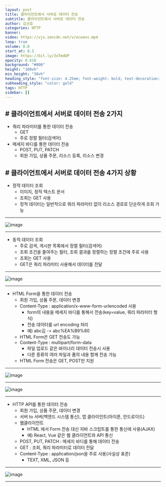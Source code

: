 ```yaml
---
layout: post
title: 클라이언트에서 서버로 데이터 전송
subtitle: 클라이언트에서 서버로 데이터 전송
author: 김선호
categories: HTTP
banner:
video: https://vjs.zencdn.net/v/oceans.mp4
loop: true
volume: 0.8
start_at: 8.5
image: https://bit.ly/3xTmdUP
opacity: 0.618
background: "#000"
height: "100vh"
min_height: "38vh"
heading_style: "font-size: 4.25em; font-weight: bold; text-decoration: underline"
subheading_style: "color: gold"
tags: HTTP
sidebar: []
---
```


## # 클라이언트에서 서버로 데이터 전송 2가지
- 쿼리 파라미터를 통한 데이터 전송
  - GET
  - 주로 정렬 필터(검색어)
- 메세지 바디를 통한 데이터 전송
  - POST, PUT, PATCH
  - 회원 가입, 상품 주문, 리소스 등록, 리소스 변경

## # 클라이언트에서 서버로 데이터 전송 4가지 상황
- 정적 데이터 조회
  - 이미지, 정적 텍스트 문서
  - 조회는 GET 사용
  - 정적 데이터는 일반적으로 쿼리 파라미터 없이 리소스 경로로 단순하게 조회 가능
<hr>
  
![image](https://user-images.githubusercontent.com/63573287/163069841-45706626-33f1-4706-9ee9-499c381c79c3.png)

<hr>

- 동적 데이터 조회
  - 주로 검색, 게시판 목록에서 정렬 필터(검색어)
  - 조회 조건을 줄여주는 필터, 조회 결과를 정렬하는 정렬 조건에 주로 사용
  - 조회는 GET 사용
  - GET은 쿼리 파라미터 사용해서 데이터를 전달

<hr>

![image](https://user-images.githubusercontent.com/63573287/163069938-341f41fc-7ba5-4a75-967d-4b9e56d0b309.png)

<hr>

- HTML Form을 통한 데이터 전송
  - 회원 가입, 상품 주문, 데이터 변경
  - Content-Type : application/x-www-form-urlencoded 사용
    - form의 내용을 메세지 바디를 통해서 전송(key=value, 쿼리 파라미터 형식)
    - 전송 데이터를 url encoding 처리
    - 예) abc김 -> abc%EA%B9%80
  - HTML Form은 GET 전송도 가능
  - Content-Type : multipart/form-data
    - 파일 업로드 같은 바이너리 데이터 전송시 사용
    - 다른 종류의 여러 파일과 폼의 내용 함께 전송 가능
  - HTML Form 전송은 GET, POST만 지원

<hr>

![image](https://user-images.githubusercontent.com/63573287/163070121-060581eb-5084-4ba6-81c0-ed03c6c482e1.png)

<hr>

![image](https://user-images.githubusercontent.com/63573287/163070414-47e335d4-dd32-4e64-8de9-7973e1bece35.png)

<hr>

- HTTP API를 통한 데이터 전송
  - 회원 가입, 상품 주문, 데이터 변경
  - 서버 to 서버(백엔드 시스템 통신), 앱 클라이언트(아이폰, 안드로이드)
  - 웹클라이언트
    - HTML 에서 Form 전송 대신 자바 스크립트를 통한 통신에 사용(AJAX)
    - 예) React, Vue 같은 웹 클라이언트와 API 통신
  - POST, PUT, PATCH : 메세지 바디를 통해 데이터 전송
  - GET : 조회, 쿼리 파라미터로 데이터 전달
  - Content-Type : application/json을 주로 사용(사실상 표준)
    - TEXT, XML, JSON 등

<hr>

![image](https://user-images.githubusercontent.com/63573287/163070821-d06cf208-981f-4dbc-b6ea-2aea8a8570e9.png)

<hr>